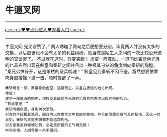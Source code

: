 # 牛逼叉网

<hr/> <a href="https://github.com/siguaha/najh/issues/2">👉👉👉♥♥点此进入♥观看入口👈👉👉</a><hr/>

牛逼叉网
兄弟谬赞了。”
    两人寒暄了两句之后便想要分别，毕竟两人并没有太多的交集，以后应该也不会有太多的利益纠纷，就当做是陌生人之间的一次比较公开透明的交谈罢了。
    不过就在这时，异变突起！
    虚空一阵震动，一道闪烁着蓝色光泽的匕首突然出现在鲛皇和秦斩之间并且以一种极其刁钻的角度刺向秦斩的胸膛。
    “秦兄弟快躲开，这是杀楼的圣兵噬魂！”
    鲛皇见到秦斩不闪不避，竟然想要依靠肉身直接挡下这一击，顿时提醒了一声。

    秦斩闻言一惊，直接身融虚空，逃遁而去，并且在极远的地方出现。
    噗呲！
    虚空一阵低沉的响声，那枚泛着幽蓝色光泽的匕首竟然再次出现在他的后心。
    “有点意思！”
    秦斩喃喃自语，身影再次消散。
    对方的手段极其诡异，而且可以在虚空之中自由地穿梭，并且由隐藏自身气息的秘法，因此一时半刻，秦斩的武道天眼都不能追踪到他。
    对方拿着圣兵噬魂匕首，必定是新晋的五气境无疑！
    中洲杀楼，人间界第一杀手组织。
